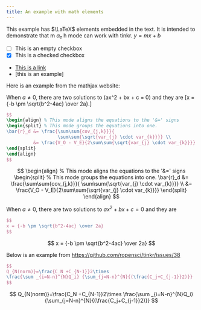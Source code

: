 ```yaml
---
title: An example with math elements
---
```



This example has $\LaTeX$ elements embedded in the
text. It is intended to demonstrate that m $\alpha_\tau$ h
mode can work with tinkr. $y = 
mx + b$

 - [ ] This is an empty checkbox
 - [x] This is a checked checkbox
 - [This is a link](https://ropensci.org)
 - \[this is an example\]

Here is an example from the mathjax website:

When $a \ne 0$, there are two solutions to \(ax^2 + bx + c = 0\) and they are
\[x = {-b \pm \sqrt{b^2-4ac} \over 2a}.\]

```latex
$$
\begin{align} % This mode aligns the equations to the '&=' signs
\begin{split} % This mode groups the equations into one.
\bar{r}_d &= \frac{\sum\sum{cov_{j,k}}}{
                   \sum\sum{\sqrt{var_{j} \cdot var_{k}}}} \\
          &= \frac{V_O - V_E}{2\sum\sum{\sqrt{var_{j} \cdot var_{k}}}}
\end{split}
\end{align}
$$
```

$$
\begin{align} % This mode aligns the equations to the '&=' signs
\begin{split} % This mode groups the equations into one.
\bar{r}_d &= \frac{\sum\sum{cov_{j,k}}}{
                   \sum\sum{\sqrt{var_{j} \cdot var_{k}}}} \\
          &= \frac{V_O - V_E}{2\sum\sum{\sqrt{var_{j} \cdot var_{k}}}}
\end{split}
\end{align}
$$

When $a \ne 0$, there are two solutions to $ax^2 + bx + c = 0$ and they are

```latex
$$
x = {-b \pm \sqrt{b^2-4ac} \over 2a}
$$
```


$$
x = {-b \pm \sqrt{b^2-4ac} \over 2a}
$$

Below is an example from https://github.com/ropensci/tinkr/issues/38

```latex
$$
Q_{N(norm)}=\frac{C_N +C_{N-1}}2\times 
\frac{\sum _{i=N-n}^{N}Q_i} {\sum_{j=N-n}^{N}{(\frac{C_j+C_{j-1}}2)}}
$$
```

$$
Q_{N(norm)}=\frac{C_N +C_{N-1}}2\times 
\frac{\sum _{i=N-n}^{N}Q_i} {\sum_{j=N-n}^{N}{(\frac{C_j+C_{j-1}}2)}}
$$
